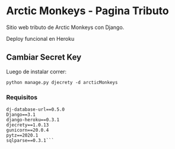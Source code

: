 # Arctic Monkeys - Pagina Tributo
Sitio web tributo de Arctic Monkeys con Django.

Deploy funcional en Heroku

## Cambiar Secret Key

Luego de instalar correr:

```python manage.py djecrety -d arcticMonkeys```

### Requisitos

```asgiref==3.2.10
dj-database-url==0.5.0
Django==3.1
django-heroku==0.3.1
djecrety==1.0.13
gunicorn==20.0.4
pytz==2020.1
sqlparse==0.3.1```